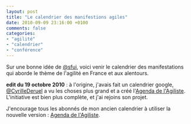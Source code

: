 ```yaml
---
layout: post
title: "Le calendrier des manifestions agiles"
date: 2010-09-09 23:16:00 +0100
comments: false
categories: 
- "agilité"
- "calendrier"
- "conférence"
---
```

Sur une bonne idée de [@sfui](http://www.twitter.com/sfui), voici venir le calendrier des manifestations qui aborde le thème de l'agilité en France et aux alentours.

__edit du 19 octobre 2010__ : à l'origine, j'avais fait un calendrier google, [@CyrilleDeruel](http://www.twitter.com/CyrilleDeruel) a vu les choses plus grand et a créé l'[Agenda de l'Agiliste](http://www.agenda-agile.org). L'initiative est bien plus complète, et j'ai rejoins son projet.

J'encourage tous les abonnés de mon ancien calendrier à utiliser la nouvelle version : [Agenda de l'Agiliste](http://www.agenda-agile.org).


